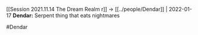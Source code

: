[[Session 2021.11.14 The Dream Realm r]] -> [[../people/Dendar]] | 2022-01-17
**Dendar:** Serpent thing that eats nightmares

#Dendar 